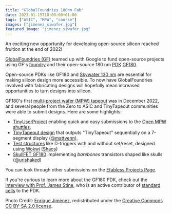 ```yaml
---
title: "GlobalFoundries 180nm Fab"
date: 2023-01-15T10:00:00+01:00
tags: ["ASIC", "MPW", "course"]
images: ["jimenez_siwafer.jpg"]
featured_image: "jimenez_siwafer.jpg"
---
```


An exciting new opportunity for developing open-source silicon reached fruition at the end of 2022!

[GlobalFoundries (GF)](https://gf.com/) teamed up with Google to fund open-source projects using GF's [foundry](/terminology/foundry) and their open-source 180 nm [PDK](/terminology/pdk) [GF180](https://github.com/google/gf180mcu-pdk).

Open-source PDKs like GF180 and [Skywater 130 nm](https://github.com/google/skywater-pdk) are essential for making silicon design more accessible. To now have GlobalFoundries involved with fabricating designs will hopefully mean increased opportunities to turn designs into silicon.

GF180's first [multi-project wafer (MPW) tapeout](/terminology/tapeout) was in December 2022, and several people from the Zero to ASIC and TinyTapeout communities were able to submit designs. Here are some highlights:
* [TinyUserProject](/post/tinyuserproject/) enabling quick and easy submissions to the [Open MPW shuttles](https://developers.google.com/silicon),
* [TinyTapeout design](https://tinytapeout.com/digital_design/design_7seg/) that outputs "TinyTapeout" sequentially on a 7-segment display ([@mattvenn](https://twitter.com/matthewvenn)),
* [Test structures](https://platform.efabless.com/projects/1559) like D-triggers with and without set/reset, designed using [Wokwi](https://wokwi.com/projects/339800239192932947) ([Shaos](https://github.com/shaos))
* [SkullFET GF180](https://platform.efabless.com/projects/1580) implementing *barebones* transistors shaped like skulls ([@urishaked](https://twitter.com/UriShaked))

You can look through other submissions on the [Efabless Projects Page](https://platform.efabless.com/projects/public). 

If you're curious to learn more about the GF180 PDK, check out the [interview with Prof. James Stine](/post/interview-with-james-stine/), who is an active contributor of [standard cells](/terminology/standardcell) to the PDK.

Photo Credit: [Enrique Jiménez](https://www.flickr.com/photos/36338618@N02/32126624767), redistributed under the [Creative Commons CC BY-SA 2.0 license](https://creativecommons.org/licenses/by-sa/2.0/).